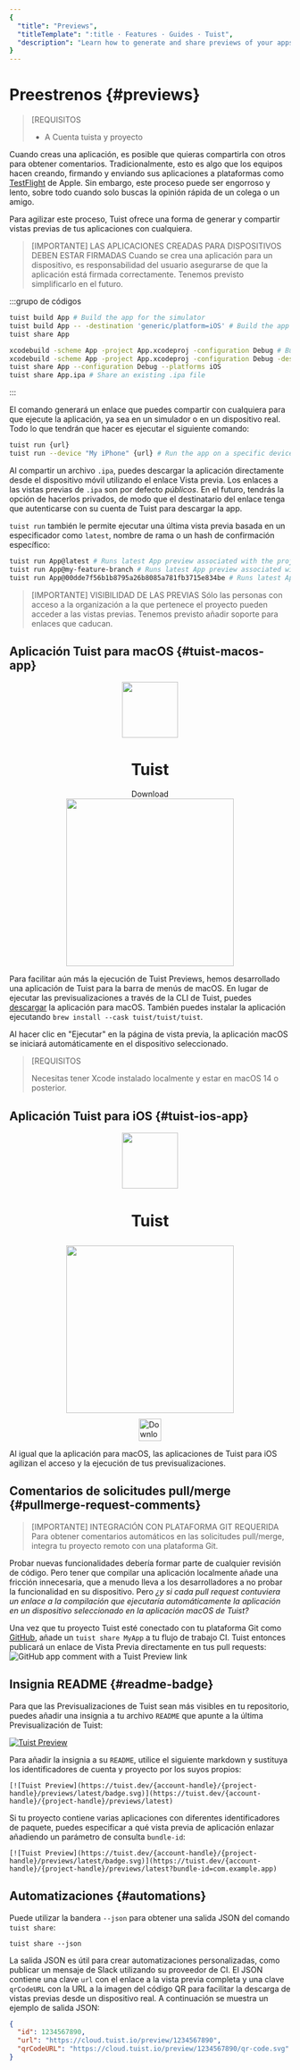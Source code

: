 ```yaml
---
{
  "title": "Previews",
  "titleTemplate": ":title · Features · Guides · Tuist",
  "description": "Learn how to generate and share previews of your apps with anyone."
}
---
```

# Preestrenos {#previews}

> [REQUISITOS
> - A <LocalizedLink href="/guides/server/accounts-and-projects">Cuenta tuista y
>   proyecto</LocalizedLink>

Cuando creas una aplicación, es posible que quieras compartirla con otros para
obtener comentarios. Tradicionalmente, esto es algo que los equipos hacen
creando, firmando y enviando sus aplicaciones a plataformas como
[TestFlight](https://developer.apple.com/testflight/) de Apple. Sin embargo,
este proceso puede ser engorroso y lento, sobre todo cuando solo buscas la
opinión rápida de un colega o un amigo.

Para agilizar este proceso, Tuist ofrece una forma de generar y compartir vistas
previas de tus aplicaciones con cualquiera.

> [IMPORTANTE] LAS APLICACIONES CREADAS PARA DISPOSITIVOS DEBEN ESTAR FIRMADAS
> Cuando se crea una aplicación para un dispositivo, es responsabilidad del
> usuario asegurarse de que la aplicación está firmada correctamente. Tenemos
> previsto simplificarlo en el futuro.

:::grupo de códigos
```bash [Tuist Project]
tuist build App # Build the app for the simulator
tuist build App -- -destination 'generic/platform=iOS' # Build the app for the device
tuist share App
```
```bash [Xcode Project]
xcodebuild -scheme App -project App.xcodeproj -configuration Debug # Build the app for the simulator
xcodebuild -scheme App -project App.xcodeproj -configuration Debug -destination 'generic/platform=iOS' # Build the app for the device
tuist share App --configuration Debug --platforms iOS
tuist share App.ipa # Share an existing .ipa file
```
:::

El comando generará un enlace que puedes compartir con cualquiera para que
ejecute la aplicación, ya sea en un simulador o en un dispositivo real. Todo lo
que tendrán que hacer es ejecutar el siguiente comando:

```bash
tuist run {url}
tuist run --device "My iPhone" {url} # Run the app on a specific device
```

Al compartir un archivo `.ipa`, puedes descargar la aplicación directamente
desde el dispositivo móvil utilizando el enlace Vista previa. Los enlaces a las
vistas previas de `.ipa` son por defecto _públicos_. En el futuro, tendrás la
opción de hacerlos privados, de modo que el destinatario del enlace tenga que
autenticarse con su cuenta de Tuist para descargar la app.

`tuist run` también le permite ejecutar una última vista previa basada en un
especificador como `latest`, nombre de rama o un hash de confirmación
específico:

```bash
tuist run App@latest # Runs latest App preview associated with the project's default branch
tuist run App@my-feature-branch # Runs latest App preview associated with a given branch
tuist run App@00dde7f56b1b8795a26b8085a781fb3715e834be # Runs latest App preview associated with a given git commit sha
```

> [IMPORTANTE] VISIBILIDAD DE LAS PREVIAS Sólo las personas con acceso a la
> organización a la que pertenece el proyecto pueden acceder a las vistas
> previas. Tenemos previsto añadir soporte para enlaces que caducan.

## Aplicación Tuist para macOS {#tuist-macos-app}

<div style="display: flex; flex-direction: column; align-items: center;">
    <img src="/logo.png" style="height: 100px;" />
    <h1>Tuist</h1>
    <a href="https://tuist.dev/download" style="text-decoration: none;">Download</a>
    <img src="/images/guides/features/menu-bar-app.png" style="width: 300px;" />
</div>

Para facilitar aún más la ejecución de Tuist Previews, hemos desarrollado una
aplicación de Tuist para la barra de menús de macOS. En lugar de ejecutar las
previsualizaciones a través de la CLI de Tuist, puedes
[descargar](https://tuist.dev/download) la aplicación para macOS. También puedes
instalar la aplicación ejecutando `brew install --cask tuist/tuist/tuist`.

Al hacer clic en "Ejecutar" en la página de vista previa, la aplicación macOS se
iniciará automáticamente en el dispositivo seleccionado.

> [REQUISITOS
> 
> Necesitas tener Xcode instalado localmente y estar en macOS 14 o posterior.

## Aplicación Tuist para iOS {#tuist-ios-app}

<div style="display: flex; flex-direction: column; align-items: center;">
    <img src="/images/guides/features/ios-icon.png" style="height: 100px;" />
    <h1 style="padding-top: 2px;">Tuist</h1>
    <img src="/images/guides/features/tuist-app.png" style="width: 300px; padding-top: 8px;" />
    <a href="https://apps.apple.com/us/app/tuist/id6748460335" target="_blank" style="padding-top: 10px;">
        <img src="https://developer.apple.com/assets/elements/badges/download-on-the-app-store.svg" alt="Download on the App Store" style="height: 40px;">
    </a>
</div>

Al igual que la aplicación para macOS, las aplicaciones de Tuist para iOS
agilizan el acceso y la ejecución de tus previsualizaciones.

## Comentarios de solicitudes pull/merge {#pullmerge-request-comments}

> [IMPORTANTE] INTEGRACIÓN CON PLATAFORMA GIT REQUERIDA Para obtener comentarios
> automáticos en las solicitudes pull/merge, integra tu
> <LocalizedLink href="/guides/server/accounts-and-projects">proyecto
> remoto</LocalizedLink> con una
> <LocalizedLink href="/guides/server/authentication">plataforma
> Git</LocalizedLink>.

Probar nuevas funcionalidades debería formar parte de cualquier revisión de
código. Pero tener que compilar una aplicación localmente añade una fricción
innecesaria, que a menudo lleva a los desarrolladores a no probar la
funcionalidad en su dispositivo. Pero *¿y si cada pull request contuviera un
enlace a la compilación que ejecutaría automáticamente la aplicación en un
dispositivo seleccionado en la aplicación macOS de Tuist?*

Una vez que tu proyecto Tuist esté conectado con tu plataforma Git como
[GitHub](https://github.com), añade un <LocalizedLink href="/cli/share">`tuist
share MyApp`</LocalizedLink> a tu flujo de trabajo CI. Tuist entonces publicará
un enlace de Vista Previa directamente en tus pull requests: ![GitHub app
comment with a Tuist Preview
link](/images/guides/features/github-app-with-preview.png)

## Insignia README {#readme-badge}

Para que las Previsualizaciones de Tuist sean más visibles en tu repositorio,
puedes añadir una insignia a tu archivo `README` que apunte a la última
Previsualización de Tuist:

[![Tuist
Preview](https://tuist.dev/Dimillian/IcySky/previews/latest/badge.svg)](https://tuist.dev/Dimillian/IcySky/previews/latest)

Para añadir la insignia a su `README`, utilice el siguiente markdown y sustituya
los identificadores de cuenta y proyecto por los suyos propios:
```
[![Tuist Preview](https://tuist.dev/{account-handle}/{project-handle}/previews/latest/badge.svg)](https://tuist.dev/{account-handle}/{project-handle}/previews/latest)
```

Si tu proyecto contiene varias aplicaciones con diferentes identificadores de
paquete, puedes especificar a qué vista previa de aplicación enlazar añadiendo
un parámetro de consulta `bundle-id`:
```
[![Tuist Preview](https://tuist.dev/{account-handle}/{project-handle}/previews/latest/badge.svg)](https://tuist.dev/{account-handle}/{project-handle}/previews/latest?bundle-id=com.example.app)
```

## Automatizaciones {#automations}

Puede utilizar la bandera `--json` para obtener una salida JSON del comando
`tuist share`:
```
tuist share --json
```

La salida JSON es útil para crear automatizaciones personalizadas, como publicar
un mensaje de Slack utilizando su proveedor de CI. El JSON contiene una clave
`url` con el enlace a la vista previa completa y una clave `qrCodeURL` con la
URL a la imagen del código QR para facilitar la descarga de vistas previas desde
un dispositivo real. A continuación se muestra un ejemplo de salida JSON:
```json
{
  "id": 1234567890,
  "url": "https://cloud.tuist.io/preview/1234567890",
  "qrCodeURL": "https://cloud.tuist.io/preview/1234567890/qr-code.svg"
}
```
